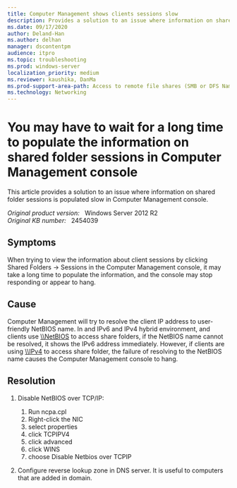 ```yaml
---
title: Computer Management shows clients sessions slow
description: Provides a solution to an issue where information on shared folder sessions is populated slow in Computer Management console.
ms.date: 09/17/2020
author: Deland-Han
ms.author: delhan
manager: dscontentpm
audience: itpro
ms.topic: troubleshooting
ms.prod: windows-server
localization_priority: medium
ms.reviewer: kaushika, DanMa
ms.prod-support-area-path: Access to remote file shares (SMB or DFS Namespace)
ms.technology: Networking
---
```

# You may have to wait for a long time to populate the information on shared folder sessions in Computer Management console

This article provides a solution to an issue where information on shared folder sessions is populated slow in Computer Management console.

_Original product version:_ &nbsp; Windows Server 2012 R2  
_Original KB number:_ &nbsp; 2454039

## Symptoms

When trying to view the information about client sessions by clicking Shared Folders -> Sessions in the Computer Management console, it may take a long time to populate the information, and the console may stop responding or appear to hang.

## Cause

Computer Management will try to resolve the client IP address to user-friendly NetBIOS name. In and IPv6 and IPv4 hybrid environment, and clients use [\\\NetBIOS](file://netbios/)  to access share folders, if the NetBIOS name cannot be resolved, it shows the IPv6 address immediately. However, if clients are using [\\\IPv4](file://ipv4/) to access share folder, the failure of resolving to the NetBIOS name causes the Computer Management console to hang.

## Resolution

1. Disable NetBIOS over TCP/IP:

    1. Run ncpa.cpl
    2. Right-click the NIC 
    3. select properties
    4. click TCPIPV4
    5. click advanced
    6. click WINS
    7. choose Disable Netbios over TCPIP

2. Configure reverse lookup zone in DNS server. It is useful to computers that are added in domain.
